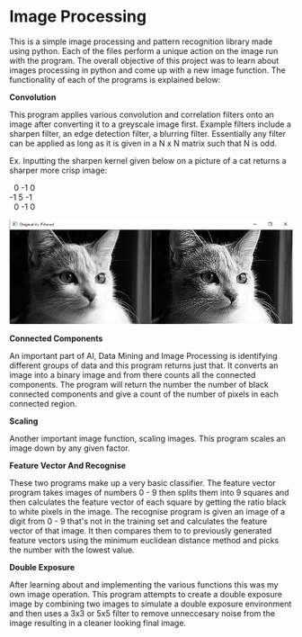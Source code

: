 # Image Processing

This is a simple image processing and pattern recognition library made using python. Each of the files perform a unique action on the image run with the program. The overall objective of this project was to learn about images processing in python and come up with a new image function. The functionality of each of the programs is explained below:


**Convolution**

This program applies various convolution and correlation filters onto an image after converting it to a greyscale image first. Example filters include a sharpen filter, an edge detection filter, a blurring filter. Essentially any filter can be applied as long as it is given in a N x N matrix such that N is odd.

Ex. Inputting the sharpen kernel given below on a picture of a cat returns a sharper more crisp image:

&nbsp; 0 -1  0<br/>
-1  5 -1<br/>
&nbsp; 0 -1  0<br/>
 
![Example of a sharpening convolutuion](https://github.com/aayush4249/Image-Processing/blob/master/Images/Convolution%20Example.jpg)
 

 


**Connected Components**

An important part of AI, Data Mining and Image Processing is identifying different groups of data and this program returns just that. It converts an image into a binary image and from there counts all the connected components. The program will return the number the number of black connected components and give a count of the number of pixels in each connected region.

**Scaling**

Another important image function, scaling images. This program scales an image down by any given factor.

**Feature Vector And Recognise**

These two programs make up a very basic classifier. The feature vector program takes images of numbers 0 - 9 then splits them into 9 squares and then calculates the feature vector of each square by getting the ratio black to white pixels in the image. The recognise program is given an image of a digit from 0 - 9 that's not in the training set and calculates the feature vector of that image. It then compares them to to previously generated feature vectors using the minimum euclidean distance method and picks the number with the lowest value.

**Double Exposure**

After learning about and implementing the various functions this was my own image operation. This program attempts to create a double exposure image by combining two images to simulate a double exposure environment and then uses a 3x3 or 5x5 filter to remove unneccesary noise from the image resulting in a cleaner looking final image.


